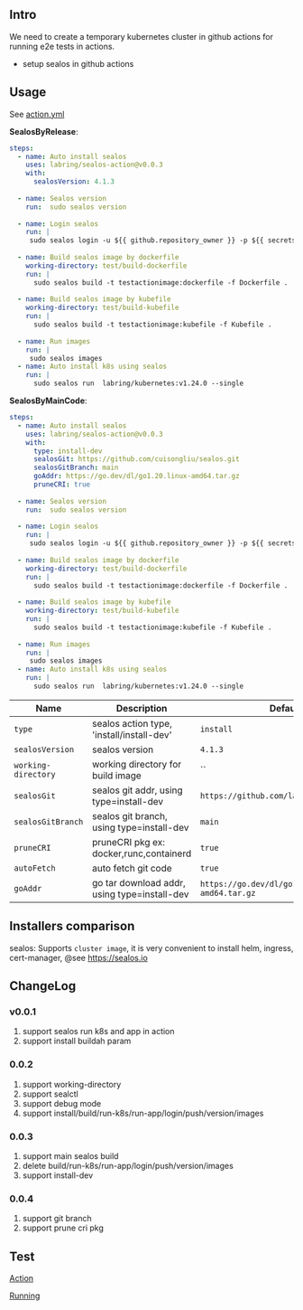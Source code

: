 ## Intro

We need to create a temporary kubernetes cluster in github actions for running e2e tests in actions.

- setup sealos  in github actions

## Usage

See [action.yml](action.yml)

**SealosByRelease**:

```yaml
steps:
  - name: Auto install sealos
    uses: labring/sealos-action@v0.0.3
    with:
      sealosVersion: 4.1.3
      
  - name: Sealos version
    run:  sudo sealos version
    
  - name: Login sealos
    run: |
     sudo sealos login -u ${{ github.repository_owner }} -p ${{ secrets.GH_TOKEN }} --debug ghcr.io
     
  - name: Build sealos image by dockerfile
    working-directory: test/build-dockerfile
    run: |
      sudo sealos build -t testactionimage:dockerfile -f Dockerfile .
      
  - name: Build sealos image by kubefile
    working-directory: test/build-kubefile
    run: |
      sudo sealos build -t testactionimage:kubefile -f Kubefile .
      
  - name: Run images
    run: |
     sudo sealos images
  - name: Auto install k8s using sealos
    run: |
      sudo sealos run  labring/kubernetes:v1.24.0 --single

```

**SealosByMainCode**:

```yaml
steps:
  - name: Auto install sealos
    uses: labring/sealos-action@v0.0.3
    with:
      type: install-dev
      sealosGit: https://github.com/cuisongliu/sealos.git
      sealosGitBranch: main
      goAddr: https://go.dev/dl/go1.20.linux-amd64.tar.gz
      pruneCRI: true
      
  - name: Sealos version
    run:  sudo sealos version
    
  - name: Login sealos
    run: |
     sudo sealos login -u ${{ github.repository_owner }} -p ${{ secrets.GH_TOKEN }} --debug ghcr.io
     
  - name: Build sealos image by dockerfile
    working-directory: test/build-dockerfile
    run: |
      sudo sealos build -t testactionimage:dockerfile -f Dockerfile .
      
  - name: Build sealos image by kubefile
    working-directory: test/build-kubefile
    run: |
      sudo sealos build -t testactionimage:kubefile -f Kubefile .
      
  - name: Run images
    run: |
     sudo sealos images
  - name: Auto install k8s using sealos
    run: |
      sudo sealos run  labring/kubernetes:v1.24.0 --single

```



| Name                | Description                                  | Default                                       |
|---------------------|----------------------------------------------|-----------------------------------------------|
 | `type`              | sealos action type, 'install/install-dev'    | `install`                                     |
| `sealosVersion`     | sealos version                               | `4.1.3`                                       |
| `working-directory` | working directory for build image            | ``                                            |
 | `sealosGit`         | sealos git addr, using type=install-dev      | `https://github.com/labring/sealos.git`       |
| `sealosGitBranch`   | sealos git branch, using type=install-dev    | `main`                                        |
| `pruneCRI`          | pruneCRI pkg ex: docker,runc,containerd      | `true`                                        |
| `autoFetch`         | auto fetch git code                          | `true`                                        |
| `goAddr`            | go tar download addr, using type=install-dev | `https://go.dev/dl/go1.20.linux-amd64.tar.gz` |


## Installers comparison

sealos:  Supports `cluster image`, it is very convenient to install helm, ingress, cert-manager, @see https://sealos.io

## ChangeLog

### v0.0.1

1. support sealos run k8s and app in action
2. support install buildah param

### 0.0.2
1. support working-directory
2. support sealctl
3. support debug mode
4. support install/build/run-k8s/run-app/login/push/version/images

### 0.0.3
1. support main sealos build
2. delete build/run-k8s/run-app/login/push/version/images
3. support install-dev

### 0.0.4
1. support git branch
2. support prune cri pkg

## Test

[Action](https://github.com/labring/cluster-image/blob/main/.github/workflows/autobuild-testsealos.yml)

[Running](https://github.com/labring/cluster-image/actions/runs/3361452446)


